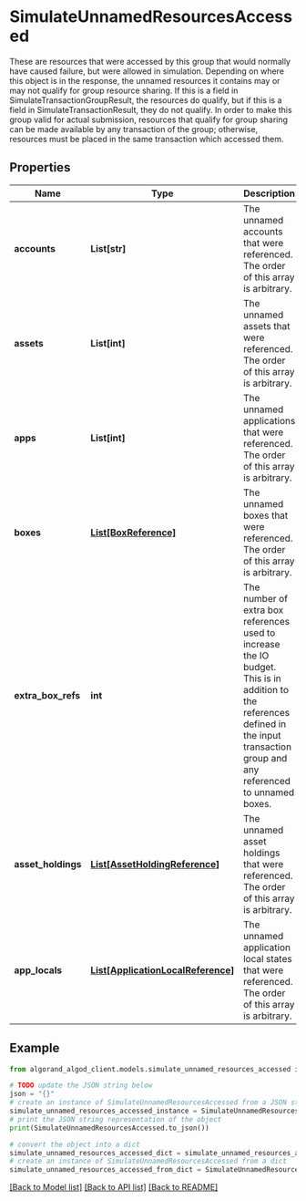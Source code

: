 # SimulateUnnamedResourcesAccessed

These are resources that were accessed by this group that would normally have caused failure, but were allowed in simulation. Depending on where this object is in the response, the unnamed resources it contains may or may not qualify for group resource sharing. If this is a field in SimulateTransactionGroupResult, the resources do qualify, but if this is a field in SimulateTransactionResult, they do not qualify. In order to make this group valid for actual submission, resources that qualify for group sharing can be made available by any transaction of the group; otherwise, resources must be placed in the same transaction which accessed them.

## Properties

Name | Type | Description | Notes
------------ | ------------- | ------------- | -------------
**accounts** | **List[str]** | The unnamed accounts that were referenced. The order of this array is arbitrary. | [optional] 
**assets** | **List[int]** | The unnamed assets that were referenced. The order of this array is arbitrary. | [optional] 
**apps** | **List[int]** | The unnamed applications that were referenced. The order of this array is arbitrary. | [optional] 
**boxes** | [**List[BoxReference]**](BoxReference.md) | The unnamed boxes that were referenced. The order of this array is arbitrary. | [optional] 
**extra_box_refs** | **int** | The number of extra box references used to increase the IO budget. This is in addition to the references defined in the input transaction group and any referenced to unnamed boxes. | [optional] 
**asset_holdings** | [**List[AssetHoldingReference]**](AssetHoldingReference.md) | The unnamed asset holdings that were referenced. The order of this array is arbitrary. | [optional] 
**app_locals** | [**List[ApplicationLocalReference]**](ApplicationLocalReference.md) | The unnamed application local states that were referenced. The order of this array is arbitrary. | [optional] 

## Example

```python
from algorand_algod_client.models.simulate_unnamed_resources_accessed import SimulateUnnamedResourcesAccessed

# TODO update the JSON string below
json = "{}"
# create an instance of SimulateUnnamedResourcesAccessed from a JSON string
simulate_unnamed_resources_accessed_instance = SimulateUnnamedResourcesAccessed.from_json(json)
# print the JSON string representation of the object
print(SimulateUnnamedResourcesAccessed.to_json())

# convert the object into a dict
simulate_unnamed_resources_accessed_dict = simulate_unnamed_resources_accessed_instance.to_dict()
# create an instance of SimulateUnnamedResourcesAccessed from a dict
simulate_unnamed_resources_accessed_from_dict = SimulateUnnamedResourcesAccessed.from_dict(simulate_unnamed_resources_accessed_dict)
```
[[Back to Model list]](../README.md#documentation-for-models) [[Back to API list]](../README.md#documentation-for-api-endpoints) [[Back to README]](../README.md)


